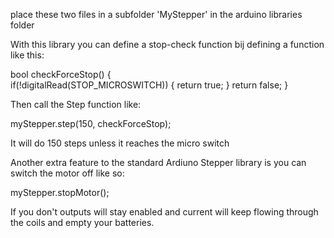 place these two files in a subfolder 'MyStepper' in the arduino libraries folder

With this library you can define a stop-check function bij defining a function like this:


bool checkForceStop() {  
  if(!digitalRead(STOP_MICROSWITCH)) {
    return true;
  }
  return false;
}


Then call the Step function like:

myStepper.step(150, checkForceStop);

It will do 150 steps unless it reaches the micro switch

Another extra feature to the standard Ardiuno Stepper library is you can switch the motor off like so:

myStepper.stopMotor();

If you don't outputs will stay enabled and current will keep flowing through the coils and empty your batteries.
